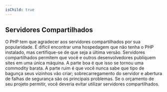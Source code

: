 ```yaml
---
isChild: true
---
```


## Servidores Compartilhados

O PHP tem que agradecer aos servidores compartilhados por sua popularidade. É difícil encontrar uma hospedagem que não tenha o PHP instalado, mas certifique-se de que seja a última versão. Servidores compartilhados permitem que você e outros desenvolvedores publiquem sites em uma única máquina. A parte boa é que isso se tornou uma commodity barata. A parte ruim é que você nunca sabe que tipo de bagunça seus vizinhos vão criar; sobrecarregamento do servidor e abertura de falhas de segurança são os principais problemas. Se o orçamento de seu projeto permitir, você deveria evitar utilizar servidores compartilhados.
